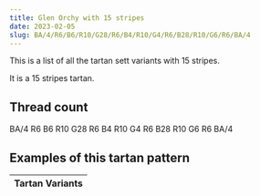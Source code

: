 ```yaml
---
title: Glen Orchy with 15 stripes
date: 2023-02-05
slug: BA/4/R6/B6/R10/G28/R6/B4/R10/G4/R6/B28/R10/G6/R6/BA/4
---
```

This is a list of all the tartan sett variants with 15 stripes.

It is a 15 stripes tartan.


## Thread count
BA/4 R6 B6 R10 G28 R6 B4 R10 G4 R6 B28 R10 G6 R6 BA/4

## Examples of this tartan pattern

| Tartan Variants |
|---------------|
